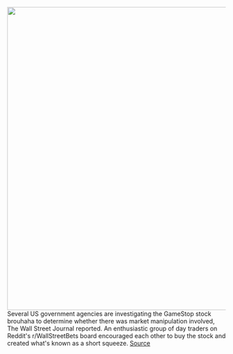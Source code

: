 <img src='https://cdn.vox-cdn.com/thumbor/YZhD_1JThVAe7oh-7VccjtWjAIQ=/0x0:2603x1735/1200x800/filters:focal(1094x660:1510x1076)/cdn.vox-cdn.com/uploads/chorus_image/image/68806543/gamestop_sean_hollister_stock_photo.0.jpg' width='700px' /><br/>
Several US government agencies are investigating the GameStop stock brouhaha to determine whether there was market manipulation involved, The Wall Street Journal reported. An enthusiastic group of day traders on Reddit's r/WallStreetBets board encouraged each other to buy the stock and created what's known as a short squeeze.
<a href='https://www.theverge.com/2021/2/11/22278799/gamestop-surge-federal-investigation-manipulation-robinhood-reddit'> Source <a/>